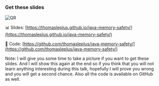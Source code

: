 <!-- markdownlint-disable MD041 -->

### Get these slides

![QR](assets/images/slides-qrcode.png)

📊 Slides: [https://thomasleplus.github.io/java-memory-safety/](https://thomasleplus.github.io/java-memory-safety/)

📜 Code: [https://github.com/thomasleplus/java-memory-safety/](https://github.com/thomasleplus/java-memory-safety/)

Note: I will give you some time to take a picture if you want to get
these slides. And I will show this again at the end so if you think
that you will not learn anything interesting during this talk,
hopefully I will prove you wrong and you will get a second
chance. Also all the code is available on GitHub as well.
